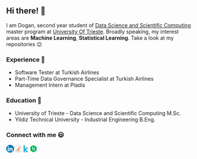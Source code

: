 
## Hi there! :wave:

I am Dogan, second year student of [Data Science and Scientific Computing](https://dssc.units.it) master program at [University Of Trieste](https://www.units.it/en). Broadly speaking, my interest areas are **Machine Learning**, **Statistical Learning**. Take a look at my repositories :wink:

### Experience :construction_worker:
* Software Tester at Turkish Airlines
* Part-Time Data Governance Specialist at Turkish Airlines
* Management Intern at Pladis

### Education :school:
* University of Trieste - Data Science and Scientific Computing M.Sc.
* Yildiz Technical University - Industrial Engineering B.Eng.

### Connect with me :smiley:

<a href="https://www.linkedin.com/in/dogancandemirbilek/">
  <img align="left" alt="Dogan's Linkdin" width="21px" src="/img/linkedin.png" />
</a>
<a href="https://stackoverflow.com/users/8078530/demirbilek">
  <img align="left" alt="Dogan's Stackoverflow" width="21px" src="/img/stackoverflow.png" />
</a>
<a href="https://www.kaggle.com/demirbilek95">
  <img align="left" alt="Dogan's Kaggle" width="21px" src="/img/kaggle.png" />
</a>
<a href="https://www.hackerrank.com/demirbilek">
  <img align="left" alt="Dogan's Hackerrank" width="21px" src="/img/hackerrank.png" />
</a>

